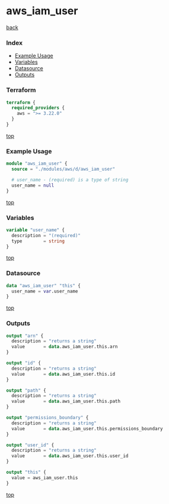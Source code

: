 # aws_iam_user

[back](../aws.md)

### Index

- [Example Usage](#example-usage)
- [Variables](#variables)
- [Datasource](#datasource)
- [Outputs](#outputs)

### Terraform

```terraform
terraform {
  required_providers {
    aws = ">= 3.22.0"
  }
}
```

[top](#index)

### Example Usage

```terraform
module "aws_iam_user" {
  source = "./modules/aws/d/aws_iam_user"

  # user_name - (required) is a type of string
  user_name = null
}
```

[top](#index)

### Variables

```terraform
variable "user_name" {
  description = "(required)"
  type        = string
}
```

[top](#index)

### Datasource

```terraform
data "aws_iam_user" "this" {
  user_name = var.user_name
}
```

[top](#index)

### Outputs

```terraform
output "arn" {
  description = "returns a string"
  value       = data.aws_iam_user.this.arn
}

output "id" {
  description = "returns a string"
  value       = data.aws_iam_user.this.id
}

output "path" {
  description = "returns a string"
  value       = data.aws_iam_user.this.path
}

output "permissions_boundary" {
  description = "returns a string"
  value       = data.aws_iam_user.this.permissions_boundary
}

output "user_id" {
  description = "returns a string"
  value       = data.aws_iam_user.this.user_id
}

output "this" {
  value = aws_iam_user.this
}
```

[top](#index)